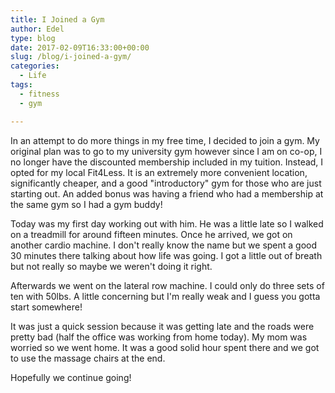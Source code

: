 ```yaml
---
title: I Joined a Gym
author: Edel
type: blog
date: 2017-02-09T16:33:00+00:00
slug: /blog/i-joined-a-gym/
categories:
  - Life
tags:
  - fitness
  - gym

---
```

In an attempt to do more things in my free time, I decided to join a gym. My original plan was to go to my university gym however since I am on co-op, I no longer have the discounted membership included in my tuition. Instead, I opted for my local Fit4Less. It is an extremely more convenient location, significantly cheaper, and a good "introductory" gym for those who are just starting out. An added bonus was having a friend who had a membership at the same gym so I had a gym buddy!

Today was my first day working out with him. He was a little late so I walked on a treadmill for around fifteen minutes. Once he arrived, we got on another cardio machine. I don't really know the name but we spent a good 30 minutes there talking about how life was going. I got a little out of breath but not really so maybe we weren't doing it right.

Afterwards we went on the lateral row machine. I could only do three sets of ten with 50lbs. A little concerning but I'm really weak and I guess you gotta start somewhere!

It was just a quick session because it was getting late and the roads were pretty bad (half the office was working from home today). My mom was worried so we went home. It was a good solid hour spent there and we got to use the massage chairs at the end.

Hopefully we continue going!